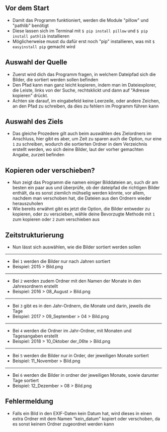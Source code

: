 ## Vor dem Start

- Damit das Programm funktioniert, werden die Module "pillow" und "pathlib" benötigt
- Diese lassen sich im Terminal mit `$ pip install pillow` und `$ pip install pathlib` installieren
- Möglicherweise musst du dafür erst noch "pip" installieren, was mit `$ easyinstall pip` gemacht wird


## Auswahl der Quelle

- Zuerst wird dich das Programm fragen, in welchem Dateipfad sich die Bilder, die sortiert werden sollen befinden
- Den Pfad kann man ganz leicht kopieren, indem man im Dateiexplorer, die Leiste, links von der Suche, rechtsklickt
und dann auf "Adresse kopieren" drückt.
- Achten sie darauf, im eingabefeld keine Leerzeile, oder andere Zeichen, an den Pfad zu schreiben, da dies zu fehlern
im Programm führen kann

## Auswahl des Ziels

- Das gleiche Prozedere gilt auch beim auswählen des Zielordners im Anschluss, hier gibt es aber, um Zeit zu sparen
auch die Option, nur eine `1` zu schreiben, wodurch die sortierten Ordner in dem Verzeichnis erstellt werden, wo sich
deine Bilder, laut der vorher gemachten Angabe, zurzeit befinden

## Kopieren oder verschieben?

- Nun zeigt das Programm die namen einiger Bilddateien an, such dir am besten ein paar aus und überprüfe, ob der
dateipfad die richtigen Bilder enthält, da es sonst ziemlich mühselig werden könnte, vor allem, nachdem man verschoben
hat, die Dateien aus den Ordnern wieder herauszuholen
- Wie bereits erwähnt gibt es jetzt die Option, die Bilder entweder zu kopieren, oder zu verscieben, wähle deine
Bevorzugte Methode mit `1` zum kopieren oder `2` zum verschieben aus

## Zeitstrukturierung

- Nun lässt sich auswählen, wie die Bilder sortiert werden sollen
___
- Bei `1` werden die Bilder nur nach Jahren sortiert
- Beispiel: 2015 > Bild.png
___
- Bei `2` werden zudem Ordner mit den Namen der Monate in den Jahresordnern erstellt
- Beispiel: 2016 > 08_August > Bild.png
___
- Bei `3` gibt es in den Jahr-Ordnern, die Monate und darin, jeweils die Tage
- Beispiel: 2017 > 09_September > 04 > Bild.png
___
- Bei `4` werden die Ordner im Jahr-Ordner, mit Monaten und Tagesangaben erstellt
- Beispiel: 2018 > 10_Oktober der_06te > Bild.png
___
- Bei `5` werden die Bilder nur in Order, der jeweiligen Monate sortiert
- Beispiel: 11_November > Bild.png
___
- Bei `6` werden die Bilder in ordner der jeweiligen Monate, sowie darunter Tage sortiert
- Beispiel: 12_Dezember > 08 > Bild.png

## Fehlermeldung

- Falls ein Bild in den EXIF-Daten kein Datum hat, wird dieses in einen extra Ordner mit dem Namen "kein_datum" kopiert
oder verschoben, da es sonst keinem Ordner zugeordnet werden kann